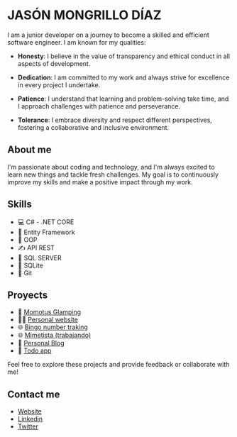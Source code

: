 # **JASÓN MONGRILLO DÍAZ**

I am a junior developer on a journey to become a skilled and efficient software engineer. I am known for my qualities:

- **Honesty**: I believe in the value of transparency and ethical conduct in all aspects of development.

- **Dedication**: I am committed to my work and always strive for excellence in every project I undertake.

- **Patience**: I understand that learning and problem-solving take time, and I approach challenges with patience and perseverance.

- **Tolerance**: I embrace diversity and respect different perspectives, fostering a collaborative and inclusive environment.

## About me
I'm passionate about coding and technology, and I'm always excited to learn new things and tackle fresh challenges. My goal is to continuously improve my skills and make a positive impact through my work.

## Skills
- 💻 C# - .NET CORE
- 🫴 Entity Framework
- 🚗 OOP
- ✍️ API REST
- 🏢 SQL SERVER
- 🏢 SQLite
- 🛂 Git

## Proyects
 - 🏨 [Momotus Glamping](https://momotusglamping.com)
 - 🙋‍♂️ [Personal website](https://personal-website.app.jmongrio.com)
 - 🌐 [Bingo number traking](https://control-bingo.app.jmongrio.com/)
 - 🌐 [Mimetista (trabajando)](https://mimetista.netlify.app/)
 - 📝 [Personal Blog](https://blog.app.jmongrio.com)
 - 📒 [Todo app](https://todo.app.jmongrio.com/)

Feel free to explore these projects and provide feedback or collaborate with me!

## Contact me
- [Website](https://personal-website.app.jmongrio.com) <br/>
- [Linkedin](https://www.linkedin.com/in/jmongrillo/) <br/>
- [Twitter](https://twitter.com/jmongrillod)
